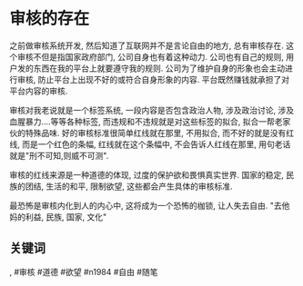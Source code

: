 # 审核的存在

之前做审核系统开发, 然后知道了互联网并不是言论自由的地方, 总有审核存在. 这个审核不但是指国家政府部门, 公司自身也有着这种动力. 公司也有自己的规则, 用户发的东西在我的平台上就要遵守我的规则. 公司为了维护自身的形象也会主动进行审核, 防止平台上出现不好的或符合自身形象的内容. 平台既然赚钱就承担了对平台内容的审核.

审核对我老说就是一个标签系统, 一段内容是否包含政治人物, 涉及政治讨论, 涉及血腥暴力....等等各种标签, 而违规和不违规就是对这些标签的拟合, 拟合一帮老家伙的特殊品味. 好的审核标准很简单红线就在那里, 不用拟合, 而不好的就是没有红线, 而是一个红色的条幅, 红线就在这个条幅中, 不会告诉人红线在那里, 用句老话就是"刑不可知,则威不可测".

审核的红线来源是一种道德的体现, 过度的保护欲和畏惧真实世界. 国家的稳定, 民族的团结, 生活的和平, 限制欲望, 这些都会产生具体的审核标准.

最恐怖是审核内化到人的内心中, 这将成为一个恐怖的枷锁, 让人失去自由. "去他妈的利益, 民族, 国家, 文化"

## 关键词

, #审核 #道德 #欲望 #n1984 #自由 #随笔
